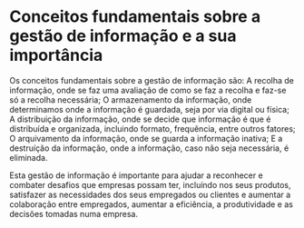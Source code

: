# Conceitos fundamentais sobre a gestão de informação e a sua importância

Os conceitos fundamentais sobre a gestão de informação são: A recolha de
informação, onde se faz uma avaliação de como se faz a recolha e faz-se
só a recolha necessária; O armazenamento da informação, onde
determinamos onde a informação é guardada, seja por via digital ou
física; A distribuição da informação, onde se decide que informação é
que é distribuída e organizada, incluindo formato, frequência, entre
outros fatores; O arquivamento da informação, onde se guarda a
informação inativa; E a destruíção da informação, onde a informação,
caso não seja necessária, é eliminada.

Esta gestão de informação é importante para ajudar a reconhecer e
combater desafios que empresas possam ter, incluíndo nos seus produtos,
satisfazer as necessidades dos seus empregados ou clientes e aumentar a
colaboração entre empregados, aumentar a eficiência, a produtividade e
as decisões tomadas numa empresa.
